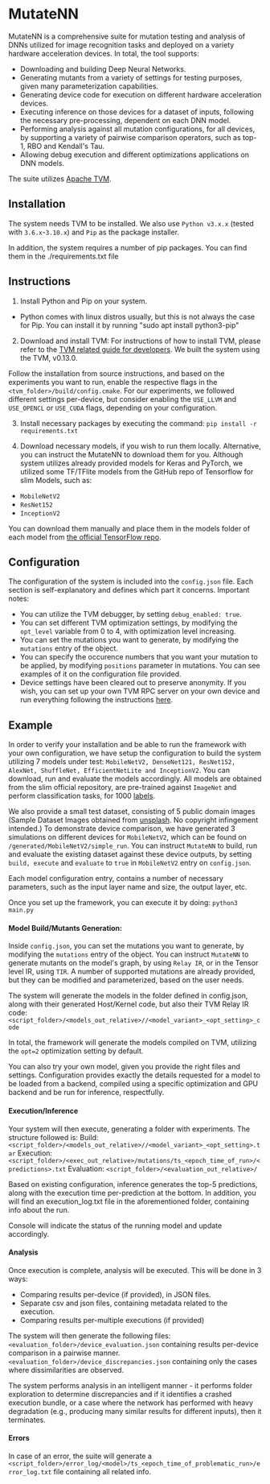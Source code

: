 # MutateNN

MutateNN is a comprehensive suite for mutation testing and analysis of DNNs utilized for image recognition tasks and deployed on a variety hardware acceleration devices. In total, the tool supports:
- Downloading and building Deep Neural Networks.
- Generating mutants from a variety of settings for testing purposes, given many parameterization capabilities.
- Generating device code for execution on different hardware acceleration devices.
- Executing inference on those devices for a dataset of inputs, following the necessary pre-processing, dependent on each DNN model.
- Performing analysis against all mutation configurations, for all devices, by supporting a variety of pairwise comparison operators, such as top-1, RBO and Kendall's Tau.
- Allowing debug execution and different optimizations applications on DNN models.


The suite utilizes [Apache TVM](https://tvm.apache.org/).

## Installation

The system needs TVM to be installed.
We also use `Python v3.x.x` (tested with `3.6.x`-`3.10.x`) and `Pip` as the package installer.

In addition, the system requires a number of pip packages. You can find them in the ./requirements.txt file

## Instructions

1. Install Python and Pip on your system.
- Python comes with linux distros usually, but this is not always the case for Pip. You can install it by running "sudo apt install python3-pip"
2. Download and install TVM:
For instructions of how to install TVM, please refer to the [TVM related guide for developers](https://tvm.apache.org/docs/install/from_source.html#developers-get-source-from-github).
We built the system using the TVM, v0.13.0.

Follow the installation from source instructions, and based on the experiments you want to run, enable the respective flags in the `<tvm_folder>/build/config.cmake`. For our experiments, we followed different settings per-device, but consider enabling the `USE_LLVM` and `USE_OPENCL` or `USE_CUDA` flags, depending on your configuration.

3. Install necessary packages by executing the command:
`pip install -r requirements.txt` 

4. Download necessary models, if you wish to run them locally. Alternative, you can instruct the MutateNN to download them for you.
Although system utilizes already provided models for Keras and PyTorch, we utilized some TF/TFlite models from the GitHub repo of Tensorflow for slim Models, such as:
- `MobileNetV2`
- `ResNet152`
- `InceptionV2`

You can download them manually and place them in the models folder of each model from [the official TensorFlow repo](https://github.com/tensorflow/models/tree/master/research/slim).


## Configuration
The configuration of the system is included into the `config.json` file.
Each section is self-explanatory and defines which part it concerns.
Important notes:
- You can utilize the TVM debugger, by setting `debug_enabled: true`.
- You can set different TVM optimization settings, by modifying the `opt_level` variable from 0 to 4, with optimization level increasing.
- You can set the mutations you want to generate, by modifying the `mutations` entry of the object.
- You can specify the occurence numbers that you want your mutation to be applied, by modifying `positions` parameter in mutations. You can see examples of it on the configuration file provided.
- Device settings have been cleared out to preserve anonymity. If you wish, you can set up your own TVM RPC server on your own device and run everything following the instructions [here](
https://tvm.apache.org/docs/tutorial/cross_compilation_and_rpc.html).

## Example
In order to verify your installation and be able to run the framework with your own configuration, we have setup the configuration to build the system utilizing 7 models under test: `MobileNetV2, DenseNet121, ResNet152, AlexNet, ShuffleNet, EfficientNetLite and InceptionV2`.
You can download, run and evaluate the models accordingly. All models are obtained from the slim official repository, are pre-trained against `ImageNet` and perform classification tasks, for 1000 [labels](https://gist.github.com/yrevar/942d3a0ac09ec9e5eb3a).

We also provide a small test dataset, consisting of 5 public domain images (Sample Dataset Images obtained from [unsplash](https://unsplash.com/images/stock/public-domain). No copyright infingement intended.) To demonstrate device comparison, we have generated 3 simulations on different devices for `MobileNetV2`, which can be found on `/generated/MobileNetV2/simple_run`.
 You can instruct `MutateNN` to build, run and evaluate the existing dataset against these device outputs, by setting `build, execute` and `evaluate` to `true` in `MobileNetV2` entry on `config.json`.

 Each model configuration entry, contains a number of necessary parameters, such as the input layer name and size, the output layer, etc.


Once you set up the framework, you can execute it by doing:
`python3 main.py`

#### Model Build/Mutants Generation:

Inside `config.json`, you can set the mutations you want to generate, by modifying the `mutations` entry of the object. You can instruct `MutateNN` to generate mutants on the model's graph, by using `Relay IR`, or in the Tensor level IR, using `TIR`. A number of supported mutations are already provided, but they can be modified and parameterized, based on the user needs.


The system will generate the models in the folder defined in config.json, along with their generated Host/Kernel code, but also their TVM Relay IR code:
`<script_folder>/<models_out_relative>//<model_variant>_<opt_setting>_code`

In total, the framework will generate the models compiled on TVM, utilizing the `opt=2` optimization setting by default.

You can also try your own model, given you provide the right files and settings. Configuration provides exactly the details requested for a model to be loaded from a backend, compiled using a specific optimization and GPU backend and be run for inference, respectfully.


#### Execution/Inference
Your system will then execute, generating a folder with experiments. The structure followed is:
Build: `<script_folder>/<models_out_relative>//<model_variant>_<opt_setting>.tar`
Execution: `<script_folder>/<exec_out_relative>/mutations/ts_<epoch_time_of_run>/<predictions>.txt`
Evaluation: `<script_folder>/<evaluation_out_relative>/`

Based on existing configuration, inference generates the top-5 predictions, along with the execution time per-prediction at the bottom.
In addition, you will find an execution_log.txt file in the aforementioned folder, containing info about the run.

Console will indicate the status of the running model and update accordingly.

#### Analysis
Once execution is complete, analysis will be executed. This will be done in 3 ways:
- Comparing results per-device (if provided), in JSON files.
- Separate csv and json files, containing metadata related to the execution.
- Comparing results per-multiple executions (if provided)

The system will then generate the following files:
`<evaluation_folder>/device_evaluation.json` containing results per-device comparison in a pairwise manner.
`<evaluation_folder>/device_discrepancies.json` containing only the cases where dissimilarities are observed.

The system performs analysis in an intelligent manner - it performs folder exploration to determine discrepancies and if it identifies a crashed execution bundle, or a case where the network has performed with heavy degradation (e.g., producing many similar results for different inputs), then it terminates.


#### Errors
In case of an error, the suite will generate a `<script_folder>/error_log/<model>/ts_<epoch_time_of_problematic_run>/error_log.txt` file containing all related info.

<!--## Demonstration
You can watch a tool demonstration on [YouTube](https://www.youtube.com/watch?v=j7Ffd5y_i3g).-->
